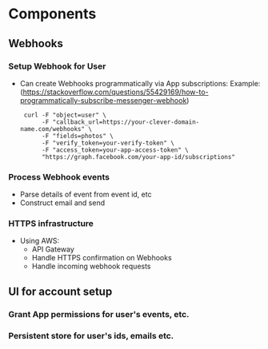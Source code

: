 

# Components
 ## Webhooks

  ### Setup Webhook for User
  * Can create Webhooks programmatically via App subscriptions: 
    Example: (https://stackoverflow.com/questions/55429169/how-to-programmatically-subscribe-messenger-webhook)
    ```
     curl -F "object=user" \
          -F "callback_url=https://your-clever-domain-name.com/webhooks" \
          -F "fields=photos" \
          -F "verify_token=your-verify-token" \
          -F "access_token=your-app-access-token" \
          "https://graph.facebook.com/your-app-id/subscriptions"
    ```
  
  ### Process Webhook events
   * Parse details of event from event id, etc
   * Construct email and send
   

  ### HTTPS infrastructure
   * Using AWS:
     * API Gateway
      * Handle HTTPS confirmation on Webhooks
      * Handle incoming webhook requests


 ## UI for account setup
 
  ### Grant App permissions for user's events, etc.

  ### Persistent store for user's ids, emails etc.
